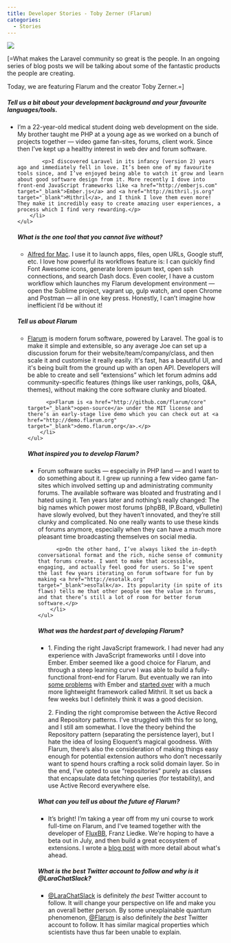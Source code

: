 ```yaml
---
title: Developer Stories - Toby Zerner (Flarum)
categories:
  - Stories
---
```

<img src="https://pbs.twimg.com/profile_images/596302747235799040/ARPWrCfi_400x400.jpg" />
<p>
    [=What makes the Laravel community so great is the people. In an ongoing series of blog posts we will be talking about some of the fantastic products the people are creating.
</p>
<p>
    Today, we are featuring Flarum and the creator Toby Zerner.=]
</p>
<p>
  <h5>Tell us a bit about your development background and your favourite languages/tools.</h5>
   <ul>
        <li>
            <p>I’m a 22-year-old medical student doing web development on the side. My brother taught me PHP at a young age as we worked on a bunch of projects together — video game fan-sites, forums, client work. Since then I’ve kept up a healthy interest in web dev and forum software.</p>
        
            <p>I discovered Laravel in its infancy (version 2) years ago and immediately fell in love. It’s been one of my favourite tools since, and I’ve enjoyed being able to watch it grow and learn about good software design from it. More recently I dove into front-end JavaScript frameworks like <a href="http://emberjs.com" target="_blank">Ember.js</a> and <a href="http://mithril.js.org" target="_blank">Mithril</a>, and I think I love them even more! They make it incredibly easy to create amazing user experiences, a process which I find very rewarding.</p>
        </li>
    </ul>
</p>

<p>
  <h5>What is the one tool that you cannot live without?</h5>
   <ul>
        <li>
          <p><a href="http://www.alfredapp.com/" target="_blank">Alfred for Mac</a>. I use it to launch apps, files, open URLs, Google stuff, etc. I love how powerful its workflows feature is: I can quickly find Font Awesome icons, generate lorem ipsum text, open ssh connections, and search Dash docs. Even cooler, I have a custom workflow which launches my Flarum development environment — open the Sublime project, vagrant up, gulp watch, and open Chrome and Postman — all in one key press. Honestly, I can’t imagine how inefficient I’d be without it!</p>
        </li>
    </ul>
</p>

<p>
  <h5>Tell us about Flarum</h5>
   <ul>
        <li>
          <p><a href="http://flarum.org" target="_blank">Flarum</a> is modern forum software, powered by Laravel. The goal is to make it simple and extensible, so any average Joe can set up a discussion forum for their website/team/company/class, and then scale it and customise it really easily. It's fast, has a beautiful UI, and it's being built from the ground up with an open API. Developers will be able to create and sell “extensions” which let forum admins add community-specific features (things like user rankings, polls, Q&A, themes), without making the core software clunky and bloated.</p>
          
          <p>Flarum is <a href="http://github.com/flarum/core" target="_blank">open-source</a> under the MIT license and there’s an early-stage live demo which you can check out at <a href="http://demo.flarum.org" target="_blank">demo.flarum.org</a>.</p>
        </li>
    </ul>
</p>

<p>
  <h5>What inspired you to develop Flarum?</h5>
   <ul>
        <li>
          <p>Forum software sucks — especially in PHP land — and I want to do something about it. I grew up running a few video game fan-sites which involved setting up and administrating community forums. The available software was bloated and frustrating and I hated using it. Ten years later and nothing’s really changed: The big names which power most forums (phpBB, IP.Board, vBulletin) have slowly evolved, but they haven’t innovated, and they’re still clunky and complicated. No one really wants to use these kinds of forums anymore, especially when they can have a much more pleasant time broadcasting themselves on social media.</p>
          
          <p>On the other hand, I’ve always liked the in-depth conversational format and the rich, niche sense of community that forums create. I want to make that accessible, engaging, and actually feel good for users. So I've spent the last few years iterating on forum software for fun by making <a href="http://esotalk.org" target="_blank">esoTalk</a>. Its popularity (in spite of its flaws) tells me that other people see the value in forums, and that there’s still a lot of room for better forum software.</p>
        </li>
    </ul>
</p>

<p>
  <h5>What was the hardest part of developing Flarum?</h5>
   <ul>
        <li>
          <p>1. Finding the right JavaScript framework. I had never had any experience with JavaScript frameworks until I dove into Ember. Ember seemed like a good choice for Flarum, and through a steep learning curve I was able to build a fully-functional front-end for Flarum. But eventually we ran into <a href="http://discuss.flarum.org/139-introducing-flarum-s-fast-new-front-end/p1#p347" target="_blank">some problems</a> with Ember and <a href="http://tobyzerner.com/mithril" target="_blank">started over</a> with a much more lightweight framework called Mithril. It set us back a few weeks but I definitely think it was a good decision.</p>
          <p>2. Finding the right compromise between the Active Record and Repository patterns. I’ve struggled with this for so long, and I still am somewhat. I love the theory behind the Repository pattern (separating the persistence layer), but I hate the idea of losing Eloquent’s magical goodness. With Flarum, there’s also the consideration of making things easy enough for potential extension authors who don’t necessarily want to spend hours crafting a rock solid domain layer. So in the end, I’ve opted to use “repositories” purely as classes that encapsulate data fetching queries (for testability), and use Active Record everywhere else.</p>
        </li>
    </ul>
</p>

<p>
  <h5>What can you tell us about the future of Flarum?</h5>
   <ul>
        <li>
          <p>It’s bright! I’m taking a year off from my uni course to work full-time on Flarum, and I've teamed together with the developer of <a href="http://fluxbb.org" target="_blank">FluxBB</a>, Franz Liedke. We're hoping to have a beta out in July, and then build a great ecosystem of extensions. I wrote a <a href="http://tobyzerner.com/flarum" target="_blank">blog post</a> with more detail about what's ahead.</p>
        </li>
    </ul>
</p>

<p>
  <h5>What is the best Twitter account to follow and why is it @LaraChatSlack?</h5>
   <ul>
        <li>
          <p><a href="http://twitter.com/LaraChatSlack" target="_blank">@LaraChatSlack</a> is definitely <em>the best</em> Twitter account to follow. It will change your perspective on life and make you an overall better person. By some unexplainable quantum phenomenon, <a href="http://twitter.com/Flarum" target="_blank">@Flarum</a> is also definitely <em>the best</em> Twitter account to follow. It has similar magical properties which scientists have thus far been unable to explain.</p>
        </li>
    </ul>
</p>
